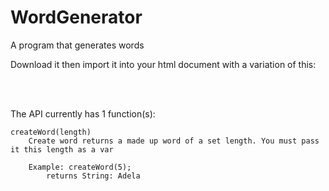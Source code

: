 # WordGenerator
A program that generates words

Download it then import it into your html document with a variation of this:

<script src="WordsAPI.js"></script>
<br><br>

The API currently has 1 function(s):


    createWord(length)
        Create word returns a made up word of a set length. You must pass it this length as a var
  
        Example: createWord(5);
            returns String: Adela
